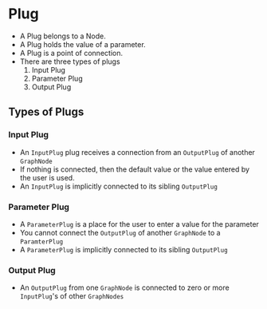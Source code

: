 
# Plug

- A Plug belongs to a Node.
- A Plug holds the value of a parameter.
- A Plug is a point of connection.
- There are three types of plugs
    1. Input Plug
    2. Parameter Plug
    3. Output Plug

## Types of Plugs

### Input Plug

- An ``InputPlug`` plug receives a connection from an ``OutputPlug`` of another ``GraphNode``
- If nothing is connected, then the default value or the value entered by the user is used.
- An ``InputPlug`` is implicitly connected to its sibling ``OutputPlug``

### Parameter Plug

- A ``ParameterPlug`` is a place for the user to enter a value for the parameter
- You cannot connect the ``OutputPlug`` of another ``GraphNode`` to a ``ParamterPlug``
- A ``ParameterPlug`` is implicitly connected to its sibling ``OutputPlug``

### Output Plug  

- An ``OutputPlug`` from one ``GraphNode`` is connected to zero or more ``InputPlug``'s of other ``GraphNodes``
